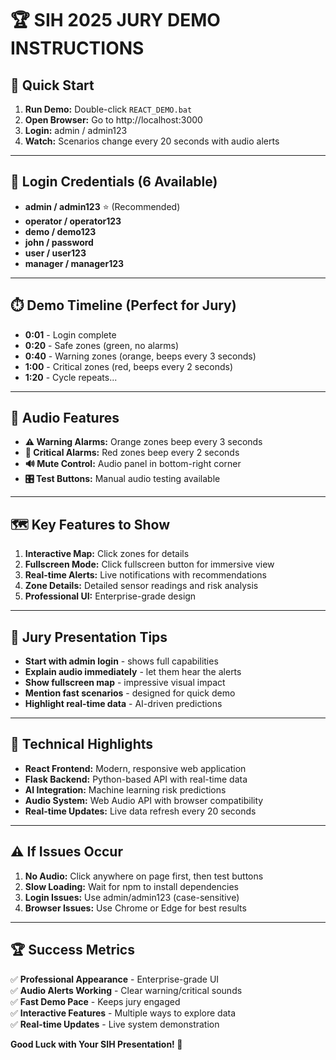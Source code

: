 # 🏆 SIH 2025 JURY DEMO INSTRUCTIONS

## 🎯 **Quick Start**
1. **Run Demo:** Double-click `REACT_DEMO.bat`
2. **Open Browser:** Go to http://localhost:3000  
3. **Login:** admin / admin123
4. **Watch:** Scenarios change every 20 seconds with audio alerts

---

## 🔐 **Login Credentials (6 Available)**
- **admin / admin123** ⭐ (Recommended)
- **operator / operator123**
- **demo / demo123** 
- **john / password**
- **user / user123**
- **manager / manager123**

---

## ⏱️ **Demo Timeline (Perfect for Jury)**
- **0:01** - Login complete
- **0:20** - Safe zones (green, no alarms)
- **0:40** - Warning zones (orange, beeps every 3 seconds)
- **1:00** - Critical zones (red, beeps every 2 seconds)
- **1:20** - Cycle repeats...

---

## 🎵 **Audio Features**
- **⚠️ Warning Alarms:** Orange zones beep every 3 seconds
- **🚨 Critical Alarms:** Red zones beep every 2 seconds
- **🔊 Mute Control:** Audio panel in bottom-right corner
- **🎛️ Test Buttons:** Manual audio testing available

---

## 🗺️ **Key Features to Show**
1. **Interactive Map:** Click zones for details
2. **Fullscreen Mode:** Click fullscreen button for immersive view
3. **Real-time Alerts:** Live notifications with recommendations
4. **Zone Details:** Detailed sensor readings and risk analysis
5. **Professional UI:** Enterprise-grade design

---

## 🎪 **Jury Presentation Tips**
- **Start with admin login** - shows full capabilities
- **Explain audio immediately** - let them hear the alerts
- **Show fullscreen map** - impressive visual impact
- **Mention fast scenarios** - designed for quick demo
- **Highlight real-time data** - AI-driven predictions

---

## 🔧 **Technical Highlights**
- **React Frontend:** Modern, responsive web application
- **Flask Backend:** Python-based API with real-time data
- **AI Integration:** Machine learning risk predictions
- **Audio System:** Web Audio API with browser compatibility
- **Real-time Updates:** Live data refresh every 20 seconds

---

## ⚠️ **If Issues Occur**
1. **No Audio:** Click anywhere on page first, then test buttons
2. **Slow Loading:** Wait for npm to install dependencies
3. **Login Issues:** Use admin/admin123 (case-sensitive)
4. **Browser Issues:** Use Chrome or Edge for best results

---

## 🏆 **Success Metrics**
✅ **Professional Appearance** - Enterprise-grade UI  
✅ **Audio Alerts Working** - Clear warning/critical sounds  
✅ **Fast Demo Pace** - Keeps jury engaged  
✅ **Interactive Features** - Multiple ways to explore data  
✅ **Real-time Updates** - Live system demonstration  

**Good Luck with Your SIH Presentation! 🎯**